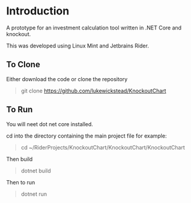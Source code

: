 # Introduction #

A prototype for an investment calculation tool written in .NET Core and knockout.

This was developed using Linux Mint and Jetbrains Rider.

## To Clone ##

Either download the code or clone the repository

> git clone https://github.com/lukewickstead/KnockoutChart

## To Run ##

You will neet dot net core installed.

cd into the directory containing the main project file for example:

> cd ~/RiderProjects/KnockoutChart/KnockoutChart/KnockoutChart

Then build

> dotnet build

Then to run

> dotnet run